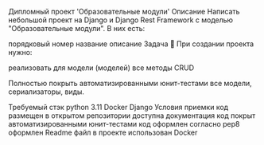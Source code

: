 Дипломный проект 'Образовательные модули'
Описание
Написать небольшой проект на Django и Django Rest Framework с моделью "Образовательные модули". В них есть:

порядковый номер
название
описание
Задача
👾 При создании проекта нужно:

реализовать для модели (моделей) все методы CRUD

Полностью покрыть автоматизированными юнит-тестами все модели, сериализаторы, виды.

Требуемый стэк
python 3.11
Docker
Django
Условия приемки
код размещен в открытом репозитории
доступна документация
код покрыт автоматизированными юнит-тестами
код оформлен согласно pep8
оформлен Readme файл
в проекте использован Docker
